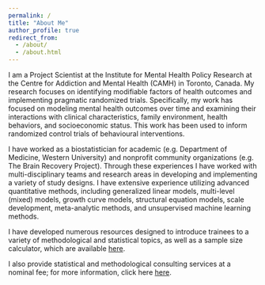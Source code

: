 ```yaml
---
permalink: /
title: "About Me"
author_profile: true
redirect_from: 
  - /about/
  - /about.html
---
```


I am a Project Scientist at the Institute for Mental Health Policy Research at the Centre for Addiction and Mental Health (CAMH) in Toronto, Canada. My research focuses on identifying modifiable factors of health outcomes and implementing pragmatic randomized trials. Specifically, my work has focused on modeling mental health outcomes over time and examining their interactions with clinical characteristics, family environment, health behaviors, and socioeconomic status. This work has been used to inform randomized control trials of behavioural interventions. 

I have worked as a biostatistician for academic (e.g. Department of Medicine, Western University) and nonprofit community organizations (e.g. The Brain Recovery Project). Through these experiences I have worked with multi-disciplinary teams and research areas in developing and implementing a variety of study designs. I have extensive experience utilizing advanced quantitative methods, including generalized linear models, multi-level (mixed) models, growth curve models, structural equation models, scale development, meta-analytic methods, and unsupervised machine learning methods.

I have developed numerous resources designed to introduce trainees to a variety of methodological and statistical topics, as well as a sample size calculator, which are available [here](/resources/). 

I also provide statistical and methodological consulting services at a nominal fee; for more information, click here [here](/consulting/). 
